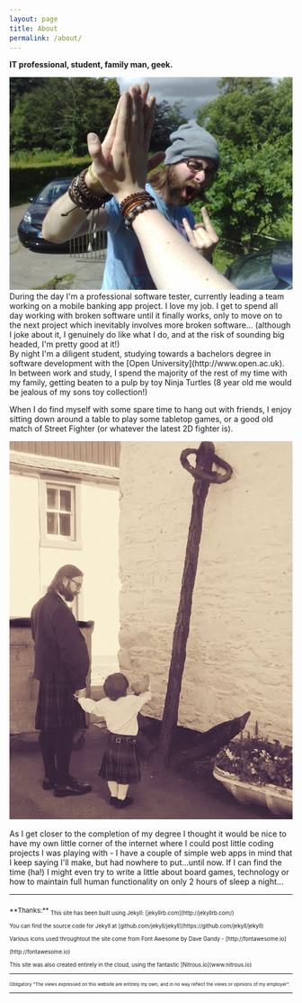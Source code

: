 ```yaml
---
layout: page
title: About
permalink: /about/
---
```

**IT professional, student, family man, geek.**

<img class ="image_left_small" src="/assets/images/profile/Awesome_Stif.jpg">


<br>
During the day I'm a professional software tester, currently leading a team working on a mobile banking app project. I love my job. I get to spend all day working with broken software until it finally works, only to move on to the next project which inevitably involves more broken software... (although I joke about it, I genuinely do like what I do, and at the risk of sounding big headed, I'm pretty good at it!)


<br>
By night I'm a diligent student, studying towards a bachelors degree in software development with the [Open University](http://www.open.ac.uk). In between work and study, I spend the majority of the rest of my time with my family, getting beaten to a pulp by toy Ninja Turtles (8 year old me would be jealous of my sons toy collection!)

When I do find myself with some spare time to hang out with friends, I enjoy sitting down around a table to play some tabletop games, or a good old match of Street Fighter (or whatever the latest 2D fighter is).

<img class ="image_right_small" src="/assets/images/profile/big_anchor.jpg">


As I get closer to the completion of my degree I thought it would be nice to have my own little corner of the internet where I could post little coding projects I was playing with - I have a couple of simple web apps in mind that I keep saying I'll make, but had nowhere to put...until now.
If I can find the time (ha!) I might even try to write a little about board games, technology or how to maintain full human functionality on only 2 hours of sleep a night...

---
<sub>
**Thanks:**

<sub>
This site has been built using Jekyll: [jekyllrb.com](http://jekyllrb.com/)<br>
You can find the source code for Jekyll at [github.com/jekyll/jekyll](https://github.com/jekyll/jekyll)<br>
Various icons used throughtout the site come from Font Awesome by Dave Gandy - [http://fontawesome.io](http://fontawesome.io)<br>
This site was also created entirely in the cloud, using the fantastic [Nitrous.io](www.nitrous.io)

---

<sub> Obligatory "The views expressed on this website are entirely my own, and in no way reflect the views or opinions of my employer".

- - -
